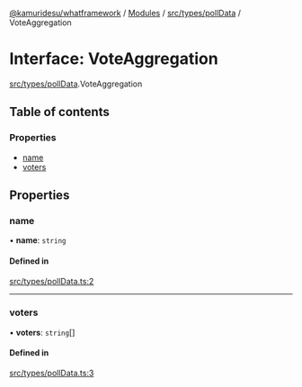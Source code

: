 [@kamuridesu/whatframework](../README.md) / [Modules](../modules.md) / [src/types/pollData](../modules/src_types_pollData.md) / VoteAggregation

# Interface: VoteAggregation

[src/types/pollData](../modules/src_types_pollData.md).VoteAggregation

## Table of contents

### Properties

- [name](src_types_pollData.VoteAggregation.md#name)
- [voters](src_types_pollData.VoteAggregation.md#voters)

## Properties

### name

• **name**: `string`

#### Defined in

[src/types/pollData.ts:2](https://github.com/kamuridesu/WhatFramework/blob/01ee173/src/types/pollData.ts#L2)

___

### voters

• **voters**: `string`[]

#### Defined in

[src/types/pollData.ts:3](https://github.com/kamuridesu/WhatFramework/blob/01ee173/src/types/pollData.ts#L3)
